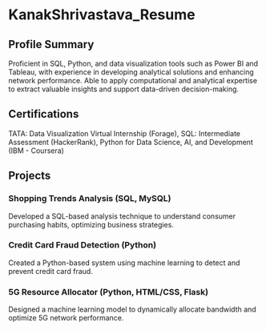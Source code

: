 # KanakShrivastava_Resume
## Profile Summary

Proficient in SQL, Python, and data visualization tools such as Power BI and Tableau, with experience in developing analytical solutions and enhancing network performance. Able to apply computational and analytical expertise to extract valuable insights and support data-driven decision-making.

## Certifications

TATA: Data Visualization Virtual Internship (Forage), 
SQL: Intermediate Assessment (HackerRank), 
Python for Data Science, AI, and Development (IBM - Coursera)

## Projects

### Shopping Trends Analysis (SQL, MySQL)
Developed a SQL-based analysis technique to understand consumer purchasing habits, optimizing business strategies.

### Credit Card Fraud Detection (Python)
Created a Python-based system using machine learning to detect and prevent credit card fraud.

### 5G Resource Allocator (Python, HTML/CSS, Flask)
Designed a machine learning model to dynamically allocate bandwidth and optimize 5G network performance.


